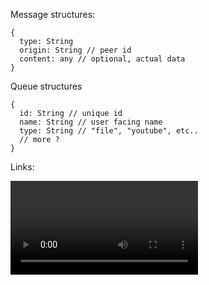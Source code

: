 

Message structures:

```
{
  type: String
  origin: String // peer id
  content: any // optional, actual data
}
```

Queue structures
```
{
  id: String // unique id
  name: String // user facing name
  type: String // "file", "youtube", etc..
  // more ?
}
```

Links: 

<video> and <audio> API, as well as events https://developer.mozilla.org/en-US/docs/Web/Guide/Events/Media_events
https://developer.mozilla.org/en-US/docs/Web/API/HTMLMediaElement
